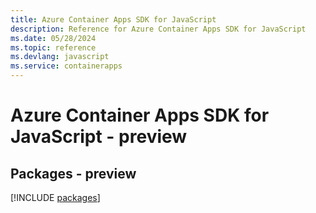 ```yaml
---
title: Azure Container Apps SDK for JavaScript
description: Reference for Azure Container Apps SDK for JavaScript
ms.date: 05/28/2024
ms.topic: reference
ms.devlang: javascript
ms.service: containerapps
---
```

# Azure Container Apps SDK for JavaScript - preview
## Packages - preview
[!INCLUDE [packages](container-apps-index.md)]